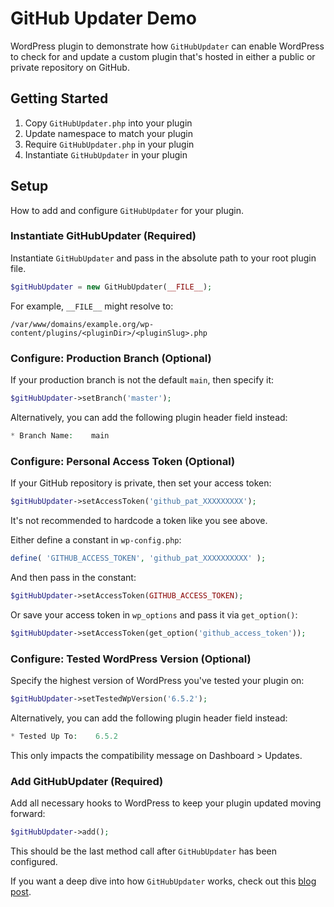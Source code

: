# GitHub Updater Demo

WordPress plugin to demonstrate how `GitHubUpdater` can enable WordPress to check for and update a custom plugin that's hosted in either a public or private repository on GitHub.

## Getting Started

1. Copy `GitHubUpdater.php` into your plugin
2. Update namespace to match your plugin
3. Require `GitHubUpdater.php` in your plugin
4. Instantiate `GitHubUpdater` in your plugin

## Setup

How to add and configure `GitHubUpdater` for your plugin.

### Instantiate GitHubUpdater (Required)

Instantiate `GitHubUpdater` and pass in the absolute path to your root plugin file.

```php
$gitHubUpdater = new GitHubUpdater(__FILE__);
```

For example, `__FILE__` might resolve to:

```
/var/www/domains/example.org/wp-content/plugins/<pluginDir>/<pluginSlug>.php
```

### Configure: Production Branch (Optional)

If your production branch is not the default `main`, then specify it:

```php
$gitHubUpdater->setBranch('master');
```
Alternatively, you can add the following plugin header field instead:

```php
* Branch Name:    main
```

### Configure: Personal Access Token (Optional)

If your GitHub repository is private, then set your access token:

```php
$gitHubUpdater->setAccessToken('github_pat_XXXXXXXXX');
```

It's not recommended to hardcode a token like you see above.

Either define a constant in `wp-config.php`:

```php
define( 'GITHUB_ACCESS_TOKEN', 'github_pat_XXXXXXXXXX' );
```

And then pass in the constant:

```php
$gitHubUpdater->setAccessToken(GITHUB_ACCESS_TOKEN);
```

Or save your access token in `wp_options` and pass it via `get_option()`:

```php
$gitHubUpdater->setAccessToken(get_option('github_access_token'));
```

### Configure: Tested WordPress Version (Optional)

Specify the highest version of WordPress you've tested your plugin on:

```php
$gitHubUpdater->setTestedWpVersion('6.5.2');
```

Alternatively, you can add the following plugin header field instead:

```php
* Tested Up To:    6.5.2
```

This only impacts the compatibility message on Dashboard > Updates.

### Add GitHubUpdater (Required)

Add all necessary hooks to WordPress to keep your plugin updated moving forward:

```php
$gitHubUpdater->add();
```

This should be the last method call after `GitHubUpdater` has been configured.

If you want a deep dive into how `GitHubUpdater` works, check out this [blog post](https://ryansechrest.com/2024/04/how-to-enable-wordpress-to-update-your-custom-plugin-hosted-on-github/).